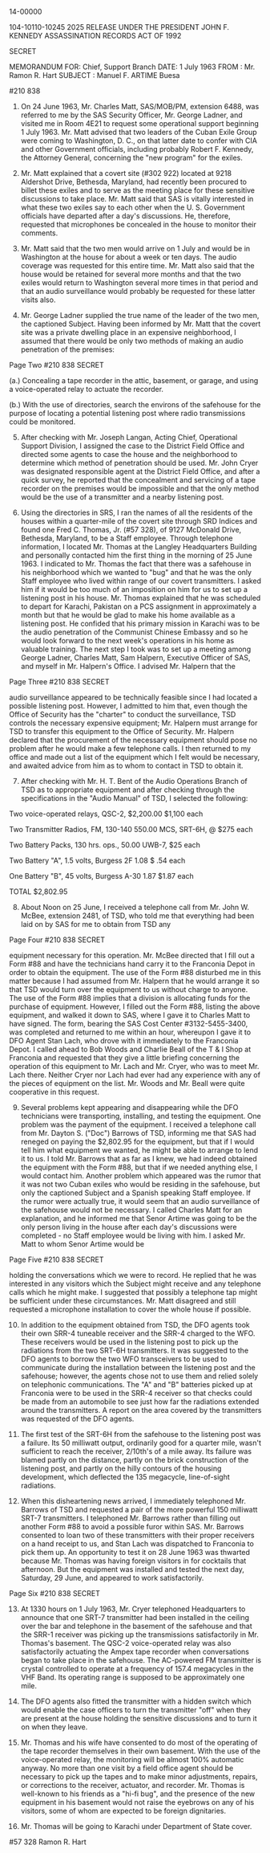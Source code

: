 14-00000

104-10110-10245
2025 RELEASE UNDER THE PRESIDENT JOHN F. KENNEDY ASSASSINATION RECORDS ACT OF 1992

SECRET

MEMORANDUM FOR: Chief, Support Branch DATE: 1 July 1963
FROM : Mr. Ramon R. Hart
SUBJECT : Manuel F. ARTIME Buesa

#210 838

1. On 24 June 1963, Mr. Charles Matt, SAS/MOB/PM, extension 6488, was referred to me by the SAS Security Officer, Mr. George Ladner, and visited me in Room 4E21 to request some operational support beginning 1 July 1963. Mr. Matt advised that two leaders of the Cuban Exile Group were coming to Washington, D. C., on that latter date to confer with CIA and other Government officials, including probably Robert F. Kennedy, the Attorney General, concerning the "new program" for the exiles.

2. Mr. Matt explained that a covert site (#302 922) located at 9218 Aldershot Drive, Bethesda, Maryland, had recently been procured to billet these exiles and to serve as the meeting place for these sensitive discussions to take place. Mr. Matt said that SAS is vitally interested in what these two exiles say to each other when the U. S. Government officials have departed after a day's discussions. He, therefore, requested that microphones be concealed in the house to monitor their comments.

3. Mr. Matt said that the two men would arrive on 1 July and would be in Washington at the house for about a week or ten days. The audio coverage was requested for this entire time. Mr. Matt also said that the house would be retained for several more months and that the two exiles would return to Washington several more times in that period and that an audio surveillance would probably be requested for these latter visits also.

4. Mr. George Ladner supplied the true name of the leader of the two men, the captioned Subject. Having been informed by Mr. Matt that the covert site was a private dwelling place in an expensive neighborhood, I assumed that there would be only two methods of making an audio penetration of the premises:

Page Two
#210 838
SECRET

(a.) Concealing a tape recorder in the attic, basement, or garage, and using a voice-operated relay to actuate the recorder.

(b.) With the use of directories, search the environs of the safehouse for the purpose of locating a potential listening post where radio transmissions could be monitored.

5. After checking with Mr. Joseph Langan, Acting Chief, Operational Support Division, I assigned the case to the District Field Office and directed some agents to case the house and the neighborhood to determine which method of penetration should be used. Mr. John Cryer was designated responsible agent at the District Field Office, and after a quick survey, he reported that the concealment and servicing of a tape recorder on the premises would be impossible and that the only method would be the use of a transmitter and a nearby listening post.

6. Using the directories in SRS, I ran the names of all the residents of the houses within a quarter-mile of the covert site through SRD Indices and found one Fred C. Thomas, Jr. (#57 328), of 9127 McDonald Drive, Bethesda, Maryland, to be a Staff employee. Through telephone information, I located Mr. Thomas at the Langley Headquarters Building and personally contacted him the first thing in the morning of 25 June 1963. I indicated to Mr. Thomas the fact that there was a safehouse in his neighborhood which we wanted to "bug" and that he was the only Staff employee who lived within range of our covert transmitters. I asked him if it would be too much of an imposition on him for us to set up a listening post in his house. Mr. Thomas explained that he was scheduled to depart for Karachi, Pakistan on a PCS assignment in approximately a month but that he would be glad to make his home available as a listening post. He confided that his primary mission in Karachi was to be the audio penetration of the Communist Chinese Embassy and so he would look forward to the next week's operations in his home as valuable training. The next step I took was to set up a meeting among George Ladner, Charles Matt, Sam Halpern, Executive Officer of SAS, and myself in Mr. Halpern's Office. I advised Mr. Halpern that the

Page Three
#210 838
SECRET

audio surveillance appeared to be technically feasible since I had located a possible listening post. However, I admitted to him that, even though the Office of Security has the "charter" to conduct the surveillance, TSD controls the necessary expensive equipment; Mr. Halpern must arrange for TSD to transfer this equipment to the Office of Security. Mr. Halpern declared that the procurement of the necessary equipment should pose no problem after he would make a few telephone calls. I then returned to my office and made out a list of the equipment which I felt would be necessary, and awaited advice from him as to whom to contact in TSD to obtain it.

7. After checking with Mr. H. T. Bent of the Audio Operations Branch of TSD as to appropriate equipment and after checking through the specifications in the "Audio Manual" of TSD, I selected the following:

Two voice-operated relays, QSC-2, $2,200.00
$1,100 each

Two Transmitter Radios, FM, 130-140 550.00
MCS, SRT-6H, @ $275 each

Two Battery Packs, 130 hrs. ops., 50.00
UWB-7, $25 each

Two Battery "A", 1.5 volts, Burgess 2F 1.08
$ .54 each

One Battery "B", 45 volts, Burgess A-30 1.87
$1.87 each

TOTAL $2,802.95

8. About Noon on 25 June, I received a telephone call from Mr. John W. McBee, extension 2481, of TSD, who told me that everything had been laid on by SAS for me to obtain from TSD any

Page Four
#210 838
SECRET

equipment necessary for this operation. Mr. McBee directed that I fill out a Form #88 and have the technicians hand carry it to the Franconia Depot in order to obtain the equipment. The use of the Form #88 disturbed me in this matter because I had assumed from Mr. Halpern that he would arrange it so that TSD would turn over the equipment to us without charge to anyone. The use of the Form #88 implies that a division is allocating funds for the purchase of equipment. However, I filled out the Form #88, listing the above equipment, and walked it down to SAS, where I gave it to Charles Matt to have signed. The form, bearing the SAS Cost Center #3132-5455-3400, was completed and returned to me within an hour, whereupon I gave it to DFO Agent Stan Lach, who drove with it immediately to the Franconia Depot. I called ahead to Bob Woods and Charlie Beall of the T & I Shop at Franconia and requested that they give a little briefing concerning the operation of this equipment to Mr. Lach and Mr. Cryer, who was to meet Mr. Lach there. Neither Cryer nor Lach had ever had any experience with any of the pieces of equipment on the list. Mr. Woods and Mr. Beall were quite cooperative in this request.

9. Several problems kept appearing and disappearing while the DFO technicians were transporting, installing, and testing the equipment. One problem was the payment of the equipment. I received a telephone call from Mr. Dayton S. ("Doc") Barrows of TSD, informing me that SAS had reneged on paying the $2,802.95 for the equipment, but that if I would tell him what equipment we wanted, he might be able to arrange to lend it to us. I told Mr. Barrows that as far as I knew, we had indeed obtained the equipment with the Form #88, but that if we needed anything else, I would contact him. Another problem which appeared was the rumor that it was not two Cuban exiles who would be residing in the safehouse, but only the captioned Subject and a Spanish speaking Staff employee. If the rumor were actually true, it would seem that an audio surveillance of the safehouse would not be necessary. I called Charles Matt for an explanation, and he informed me that Senor Artime was going to be the only person living in the house after each day's discussions were completed - no Staff employee would be living with him. I asked Mr. Matt to whom Senor Artime would be

Page Five
#210 838
SECRET

holding the conversations which we were to record. He replied that he was interested in any visitors which the Subject might receive and any telephone calls which he might make. I suggested that possibly a telephone tap might be sufficient under these circumstances. Mr. Matt disagreed and still requested a microphone installation to cover the whole house if possible.

10. In addition to the equipment obtained from TSD, the DFO agents took their own SRR-4 tuneable receiver and the SRR-4 charged to the WFO. These receivers would be used in the listening post to pick up the radiations from the two SRT-6H transmitters. It was suggested to the DFO agents to borrow the two WFO transceivers to be used to communicate during the installation between the listening post and the safehouse; however, the agents chose not to use them and relied solely on telephonic communications. The "A" and "B" batteries picked up at Franconia were to be used in the SRR-4 receiver so that checks could be made from an automobile to see just how far the radiations extended around the transmitters. A report on the area covered by the transmitters was requested of the DFO agents.

11. The first test of the SRT-6H from the safehouse to the listening post was a failure. Its 50 milliwatt output, ordinarily good for a quarter mile, wasn't sufficient to reach the receiver, 2/10th's of a mile away. Its failure was blamed partly on the distance, partly on the brick construction of the listening post, and partly on the hilly contours of the housing development, which deflected the 135 megacycle, line-of-sight radiations.

12. When this disheartening news arrived, I immediately telephoned Mr. Barrows of TSD and requested a pair of the more powerful 150 milliwatt SRT-7 transmitters. I telephoned Mr. Barrows rather than filling out another Form #88 to avoid a possible furor within SAS. Mr. Barrows consented to loan two of these transmitters with their proper receivers on a hand receipt to us, and Stan Lach was dispatched to Franconia to pick them up. An opportunity to test it on 28 June 1963 was thwarted because Mr. Thomas was having foreign visitors in for cocktails that afternoon. But the equipment was installed and tested the next day, Saturday, 29 June, and appeared to work satisfactorily.

Page Six
#210 838
SECRET

13. At 1330 hours on 1 July 1963, Mr. Cryer telephoned Headquarters to announce that one SRT-7 transmitter had been installed in the ceiling over the bar and telephone in the basement of the safehouse and that the SRR-1 receiver was picking up the transmissions satisfactorily in Mr. Thomas's basement. The QSC-2 voice-operated relay was also satisfactorily actuating the Ampex tape recorder when conversations began to take place in the safehouse. The AC-powered FM transmitter is crystal controlled to operate at a frequency of 157.4 megacycles in the VHF Band. Its operating range is supposed to be approximately one mile.

14. The DFO agents also fitted the transmitter with a hidden switch which would enable the case officers to turn the transmitter "off" when they are present at the house holding the sensitive discussions and to turn it on when they leave.

15. Mr. Thomas and his wife have consented to do most of the operating of the tape recorder themselves in their own basement. With the use of the voice-operated relay, the monitoring will be almost 100% automatic anyway. No more than one visit by a field office agent should be necessary to pick up the tapes and to make minor adjustments, repairs, or corrections to the receiver, actuator, and recorder. Mr. Thomas is well-known to his friends as a "hi-fi bug", and the presence of the new equipment in his basement would not raise the eyebrows on any of his visitors, some of whom are expected to be foreign dignitaries.

16. Mr. Thomas will be going to Karachi under Department of State cover.

#57 328
Ramon R. Hart
